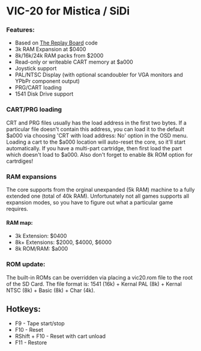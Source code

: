 # VIC-20 for Mistica / SiDi

### Features:
- Based on [The Replay Board](http://www.fpgaarcade.com/kb/commodore-vic-20/) code
- 3k RAM Expansion at $0400
- 8k/16k/24k RAM packs from $2000
- Read-only or writeable CART memory at $a000
- Joystick support
- PAL/NTSC Display (with optional scandoubler for VGA monitors and YPbPr component output)
- PRG/CART loading
- 1541 Disk Drive support

### CART/PRG loading
CRT and PRG files usually has the load address in the first two bytes. If a particular file
doesn't contain this address, you can load it to the default $a000 via choosing
'CRT with load address: No' option in the OSD menu. Loading a cart to the $a000 location
will auto-reset the core, so it'll start automatically. If you have a multi-part cartridge,
then first load the part which doesn't load to $a000. Also don't forget to enable 8k ROM
option for cartrdiges!

### RAM expansions

The core supports from the orginal unexpanded (5k RAM) machine to a fully extended one
(total of 40k RAM). Unfortunately not all games supports all expansion modes, 
so you have to figure out what a particular game requires.
#### RAM map:
 - 3k Extension: $0400
 - 8k+ Extensions: $2000, $4000, $6000
 - 8k ROM/RAM: $a000

### ROM update:
The built-in ROMs can be overridden via placing a vic20.rom file to the root of the SD Card.
The file format is: 1541 (16k) + Kernal PAL (8k) + Kernal NTSC (8k) + Basic (8k) + Char (4k).

## Hotkeys:

- F9  - Tape start/stop
- F10 - Reset
- RShift + F10 - Reset with cart unload
- F11 - Restore
